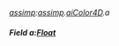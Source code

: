 _[assimp](../../modules/assimp/assimp-module.md):[assimp](../../modules/assimp/assimp-module.md).[aiColor4D](../../modules/assimp/assimp-aicolor4d.md).a_
##### Field a:[Float](../../modules/wonkey/wonkey-types-float.md)
